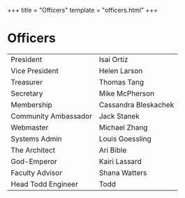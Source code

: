 +++
title = "Officers"
template = "officers.html"
+++

Officers
========

|                      |                      |
|----------------------|----------------------|
| President            | Isai Ortiz           |
| Vice President       | Helen Larson         |
| Treasurer            | Thomas Tang          |
| Secretary            | Mike McPherson       |
| Membership           | Cassandra Bleskachek |
| Community Ambassador | Jack Stanek          |
| Webmaster            | Michael Zhang        |
| Systems Admin        | Louis Goessling      |
| The Architect        | Ari Bible            |
| God-Emperor          | Kairi Lassard        |
| Faculty Advisor      | Shana Watters        |
| Head Todd Engineer   | Todd                 |
